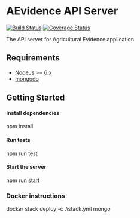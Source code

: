# AEvidence API Server
[![Build Status](https://travis-ci.com/AgriculturalEvidence/mical_server.svg?branch=master)](https://travis-ci.com/AgriculturalEvidence/mical_server)
[![Coverage Status](https://coveralls.io/repos/github/AgriculturalEvidence/mical_server/badge.svg?branch=master)](https://coveralls.io/github/AgriculturalEvidence/mical_server?branch=master)

The API server for Agricultural Evidence application

## Requirements

* [NodeJs](http://nodejs.org) >= 6.x 
* [mongodb](http://mongodb.org)

## Getting Started
#### Install dependencies
npm install

#### Run tests
npm run test

#### Start the server
npm run start


### Docker instructions
docker stack deploy -c .\stack.yml mongo

